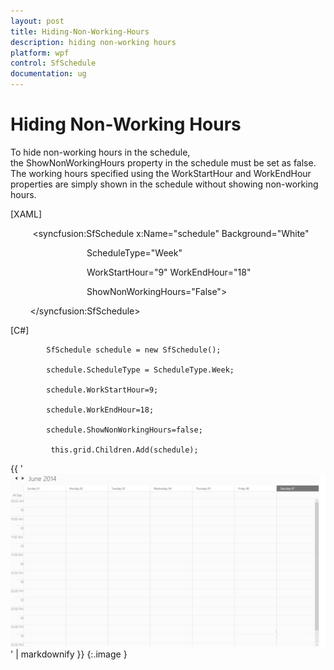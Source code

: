 ```yaml
---
layout: post
title: Hiding-Non-Working-Hours
description: hiding non-working hours
platform: wpf
control: SfSchedule
documentation: ug
---
```


# Hiding Non-Working Hours

To hide non-working hours in the schedule, the ShowNonWorkingHours property in the schedule must be set as false. The working hours specified using the WorkStartHour and WorkEndHour properties are simply shown in the schedule without showing non-working hours.



[XAML]

         <syncfusion:SfSchedule x:Name="schedule" Background="White"

                               ScheduleType="Week"

                               WorkStartHour="9" WorkEndHour="18"

                               ShowNonWorkingHours="False">

        </syncfusion:SfSchedule>      





[C#]

            SfSchedule schedule = new SfSchedule();

            schedule.ScheduleType = ScheduleType.Week;

            schedule.WorkStartHour=9;

            schedule.WorkEndHour=18;

            schedule.ShowNonWorkingHours=false;

             this.grid.Children.Add(schedule);

{{ '![](Hiding-Non-Working-Hours_images/Hiding-Non-Working-Hours_img1.png)' | markdownify }}
{:.image }




